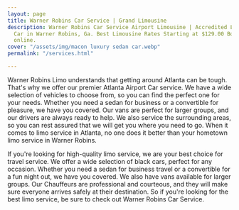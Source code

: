 ```yaml
---
layout: page
title: Warner Robins Car Service | Grand Limousine
description: Warner Robins Car Service Airport Limousine | Accredited Limo & Luxury
  Car in Warner Robins, Ga. Best Limousine Rates Starting at $129.00 Book Instantly
  online.
cover: "/assets/img/macon luxury sedan car.webp"
permalink: "/services.html"

---
```

Warner Robins Limo understands that getting around Atlanta can be tough. That's why we offer our premier Atlanta Airport Car service. We have a wide selection of vehicles to choose from, so you can find the perfect one for your needs. Whether you need a sedan for business or a convertible for pleasure, we have you covered. Our vans are perfect for larger groups, and our drivers are always ready to help. We also service the surrounding areas, so you can rest assured that we will get you where you need to go. When it comes to limo service in Atlanta, no one does it better than your hometown limo service in Warner Robins.

If you're looking for high-quality limo service, we are your best choice for travel service. We offer a wide selection of black cars, perfect for any occasion. Whether you need a sedan for business travel or a convertible for a fun night out, we have you covered. We also have vans available for larger groups. Our Chauffeurs are professional and courteous, and they will make sure everyone arrives safely at their destination. So if you're looking for the best limo service, be sure to check out Warner Robins Car Service.